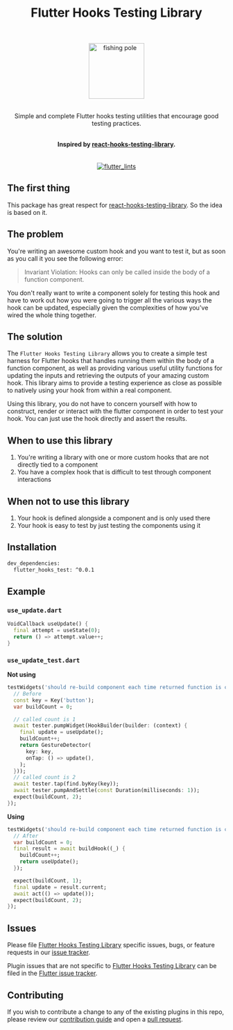 <div align="center">
    <h1>Flutter Hooks Testing Library</h1>
    <a href="https://www.emojione.com">
    <br />
    <br />
    <img
        height="128"
        width="128"
        alt="fishing pole"
        src="https://raw.githubusercontent.com/wasabeef/flutter_hooks_test/main/art/fishing_pole.gif?token=AAN7UAVEVOSUHLYWSWALQDDBZ2KTG" />
    </a>
    <br />
    <br />
    <p>Simple and complete Flutter hooks testing utilities that encourage good testing practices.</p>
    <br />
    <strong>Inspired by <a href="https://react-hooks-testing-library.com/">react-hooks-testing-library</a>.</strong>
    <br />
    <br />
    <br />
    <a href="https://pub.dev/packages/flutter_lints">
      <img src="https://img.shields.io/badge/style-flutter__lints-40c4ff.svg" alt="flutter_lints" />
    </a>
</div>

## The first thing

This package has great respect for [react-hooks-testing-library](https://github.com/testing-library/react-hooks-testing-library). So the idea is based on it.

## The problem

You're writing an awesome custom hook and you want to test it, but as soon as you call it you see
the following error:

> Invariant Violation: Hooks can only be called inside the body of a function component.

You don't really want to write a component solely for testing this hook and have to work out how you
were going to trigger all the various ways the hook can be updated, especially given the
complexities of how you've wired the whole thing together.

## The solution

The `Flutter Hooks Testing Library` allows you to create a simple test harness for Flutter hooks that
handles running them within the body of a function component, as well as providing various useful
utility functions for updating the inputs and retrieving the outputs of your amazing custom hook.
This library aims to provide a testing experience as close as possible to natively using your hook
from within a real component.

Using this library, you do not have to concern yourself with how to construct, render or interact
with the flutter component in order to test your hook. You can just use the hook directly and assert
the results.

## When to use this library

1. You're writing a library with one or more custom hooks that are not directly tied to a component
2. You have a complex hook that is difficult to test through component interactions

## When not to use this library

1. Your hook is defined alongside a component and is only used there
2. Your hook is easy to test by just testing the components using it



## Installation

```sh
dev_dependencies:
  flutter_hooks_test: ^0.0.1
```

## Example

### `use_update.dart`

```dart
VoidCallback useUpdate() {
  final attempt = useState(0);
  return () => attempt.value++;
}
```

### `use_update_test.dart`

**Not using**
```dart
testWidgets('should re-build component each time returned function is called', (tester) async {
  // Before
  const key = Key('button');
  var buildCount = 0;

  // called count is 1
  await tester.pumpWidget(HookBuilder(builder: (context) {
    final update = useUpdate();
    buildCount++;
    return GestureDetector(
      key: key,
      onTap: () => update(),
    );
  }));
  // called count is 2
  await tester.tap(find.byKey(key));
  await tester.pumpAndSettle(const Duration(milliseconds: 1));
  expect(buildCount, 2);
});
```

**Using**

```dart
testWidgets('should re-build component each time returned function is called', (tester) async {
  // After
  var buildCount = 0;
  final result = await buildHook((_) {
    buildCount++;
    return useUpdate();
  });

  expect(buildCount, 1);
  final update = result.current;
  await act(() => update());
  expect(buildCount, 2);
});
```

## Issues

Please file [Flutter Hooks Testing Library](https://github.com/wasabeef/flutter_hooks_test) specific issues, bugs, or feature requests in our [issue tracker](https://github.com/wasabeef/flutter_hooks_test/issues/new).

Plugin issues that are not specific to [Flutter Hooks Testing Library](https://github.com/wasabeef/flutter_hooks_test) can be filed in the [Flutter issue tracker](https://github.com/flutter/flutter/issues/new).

## Contributing

If you wish to contribute a change to any of the existing plugins in this repo,
please review our [contribution guide](https://github.com/wasabeef/flutter_hooks_test/blob/master/CONTRIBUTING.md)
and open a [pull request](https://github.com/wasabeef/flutter_hooks_test/pulls).
